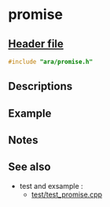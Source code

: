 # promise

## [Header file](../ara/promise.h)

~~~C++
#include "ara/promise.h"
~~~

## Descriptions

## Example

## Notes

## See also

* test and exsample :
  * [test/test_promise.cpp](../test/test_promise.cpp)
